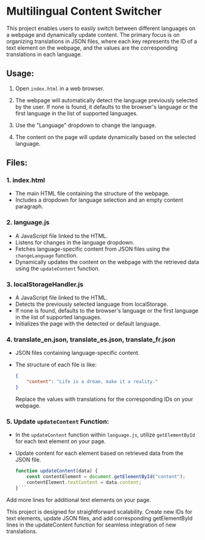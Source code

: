 # Multilingual Content Switcher

This project enables users to easily switch between different languages on a webpage and dynamically update content. The primary focus is on organizing translations in JSON files, where each key represents the ID of a text element on the webpage, and the values are the corresponding translations in each language.

## Usage:

1. Open `index.html` in a web browser.

2. The webpage will automatically detect the language previously selected by the user. If none is found, it defaults to the browser's language or the first language in the list of supported languages.

3. Use the "Language" dropdown to change the language.

4. The content on the page will update dynamically based on the selected language.

## Files:

### 1. index.html

- The main HTML file containing the structure of the webpage.
- Includes a dropdown for language selection and an empty content paragraph.

### 2. language.js

- A JavaScript file linked to the HTML.
- Listens for changes in the language dropdown.
- Fetches language-specific content from JSON files using the `changeLanguage` function.
- Dynamically updates the content on the webpage with the retrieved data using the `updateContent` function.

### 3. localStorageHandler.js

- A JavaScript file linked to the HTML.
- Detects the previously selected language from localStorage.
- If none is found, defaults to the browser's language or the first language in the list of supported languages.
- Initializes the page with the detected or default language.

### 4. translate_en.json, translate_es.json, translate_fr.json

- JSON files containing language-specific content.
- The structure of each file is like:

    ```json
    {
        "content": "Life is a dream, make it a reality."
    }
    ```

    Replace the values with translations for the corresponding IDs on your webpage.

### 5. Update `updateContent` Function:

- In the `updateContent` function within `language.js`, utilize `getElementById` for each text element on your page.
- Update content for each element based on retrieved data from the JSON file.

  ```javascript
  function updateContent(data) {
      const contentElement = document.getElementById("content");
      contentElement.textContent = data.content;
  }```

Add more lines for additional text elements on your page.

This project is designed for straightforward scalability. Create new IDs for text elements, update JSON files, and add corresponding getElementById lines in the updateContent function for seamless integration of new translations.
